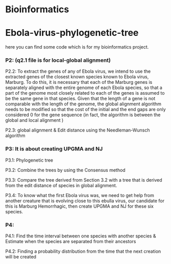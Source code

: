 # Bioinformatics

# Ebola-virus-phylogenetic-tree

here you can find some code which is for my bioinformatics project.  

### P2: (q2.1 file is for local-global alignment) 

  P2.2: To extract the genes of any of Ebola virus, we intend to use the extracted genes of the closest known species known to Ebola virus, Marburg. To do this, it is necessary that each of the Marburg genes is separately aligned with the entire genome of each Ebola species, so that a part of the genome most closely related to each of the genes is assumed to be the same gene in that species. Given that the length of a gene is not comparable with the length of the genome, the global alignment algorithm needs to be modified so that the cost of the initial and the end gaps are only considered 0 for the gene sequence (in fact, the algorithm is between the global and local alignment )
  
  P2.3: global alignment & Edit distance using the Needleman-Wunsch algorithm 
  
### P3: It is about creating UPGMA and NJ

  P3.1: Phylogenetic tree
  
  P3.2: Combine the trees by using the Consensus method
  
  P3.3: Compare the tree derived from Section 3.2 with a tree that is derived from the edit distance of species in global alignment.
  
  P3.4: To know what the first Ebola virus was, we need to get help from another creature that is evolving close to this ebulla virus, our candidate for this is Marburg Hemorrhagic, then create UPGMA and NJ for these six species.
  
### P4:

  P4.1: Find the time interval between one species with another species & Estimate when the species are separated from their ancestors
  
  P4.2: Finding a probability distribution from the time that the next creation will be created
